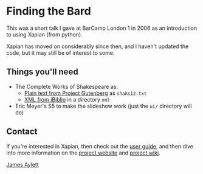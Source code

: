 # Finding the Bard

This was a short talk I gave at BarCamp London 1 in 2006 as an
introduction to using Xapian (from python).

Xapian has moved on considerably since then, and I haven't updated
the code, but it may still be of interest to some.

## Things you'll need

 * The Complete Works of Shakespeare as:
   * [Plain text from Project Gutenberg](http://www.gutenberg.org/ebooks/100) as `shaks12.txt`
   * [XML from iBiblio](http://www.ibiblio.org/xml/examples/shakespeare/) in a directory `xml`
 * Eric Meyer's S5 to make the slideshow work (just the `ui/` directory will do)

## Contact

If you're interested in Xapian, then check out the [user guide](http://getting-started-with-xapian.readthedocs.io/en/latest/), and then dive into more information on the [project website](http://xapian.org/) and [project wiki](https://trac.xapian.org/wiki).

[James Aylett]

[James Aylett]: https://tartarus.org/james/
